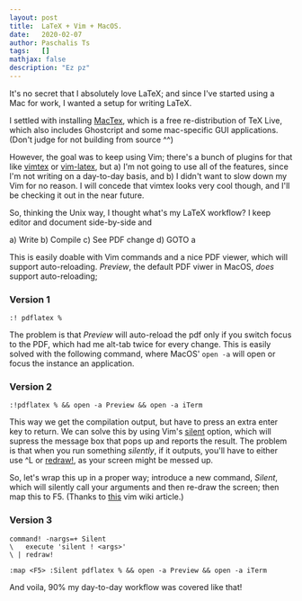 ```yaml
---
layout: post
title:  LaTeX + Vim + MacOS.
date:   2020-02-07
author: Paschalis Ts
tags:   []
mathjax: false
description: "Ez pz"
---
```



It's no secret that I absolutely love LaTeX; and since I've started using a Mac for work, I wanted a setup for writing LaTeX.

I settled with installing [MacTex](http://www.tug.org/mactex/), which is a free re-distribution of TeX Live, which also includes Ghostcript and some mac-specific GUI applications. (Don't judge for not building from source ^^)

However, the goal was to keep using Vim; there's a bunch of plugins for that like [vimtex](https://github.com/lervag/vimtex) or [vim-latex](https://github.com/vim-latex/vim-latex), but a) I'm not going to use all of the features, since I'm not writing on a day-to-day basis, and b) I didn't want to slow down my Vim for no reason. I will concede that vimtex looks very cool though, and I'll be checking it out in the near future.

So, thinking the Unix way, I thought what's my LaTeX workflow? I keep editor and document side-by-side and

a) Write
b) Compile
c) See PDF change
d) GOTO a

This is easily doable with Vim commands and a nice PDF viewer, which will support auto-reloading. *Preview*, the default PDF viwer in MacOS, *does* support auto-reloading;

### Version 1
```vim
:! pdflatex %
```

The problem is that *Preview* will auto-reload the pdf only if you switch focus to the PDF, which had me alt-tab twice for every change. This is easily solved with the following command, where MacOS' `open -a` will open or focus the instance an application.

### Version 2
```vim
:!pdflatex % && open -a Preview && open -a iTerm
```

This way we get the compilation output, but have to press an extra enter key to return. We can solve this by using Vim's [silent](https://vimhelp.org/various.txt.html) option, which will supress the message box that pops up and reports the result. The problem is that when you run something *silently*, if it outputs, you'll have to either use ^L or [redraw!](https://vimhelp.org/various.txt.html#CTRL-L), as your screen might be messed up.

So, let's wrap this up in a proper way; introduce a new command, *Silent*, which will silently call your arguments and then re-draw the screen; then map this to F5.
(Thanks to [this](https://vim.fandom.com/wiki/Avoiding_the_%22Hit_ENTER_to_continue%22_prompts) vim wiki article.)

### Version 3
```vim
command! -nargs=+ Silent
\   execute 'silent ! <args>'
\ | redraw!

:map <F5> :Silent pdflatex % && open -a Preview && open -a iTerm
```


And voila, 90% my day-to-day workflow was covered like that!